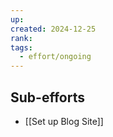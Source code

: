 ```yaml
---
up: 
created: 2024-12-25
rank: 
tags:
  - effort/ongoing
---
```

## Sub-efforts
- [[Set up Blog Site]]